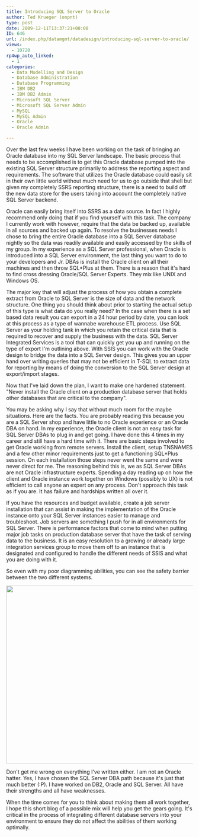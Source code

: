 ```yaml
---
title: Introducing SQL Server to Oracle
author: Ted Krueger (onpnt)
type: post
date: 2009-12-11T13:37:21+00:00
ID: 646
url: /index.php/datamgmt/datadesign/introducing-sql-server-to-oracle/
views:
  - 10720
rp4wp_auto_linked:
  - 1
categories:
  - Data Modelling and Design
  - Database Administration
  - Database Programming
  - IBM DB2
  - IBM DB2 Admin
  - Microsoft SQL Server
  - Microsoft SQL Server Admin
  - MySQL
  - MySQL Admin
  - Oracle
  - Oracle Admin

---
```

Over the last few weeks I have been working on the task of bringing an Oracle database into my SQL Server landscape. The basic process that needs to be accomplished is to get this Oracle database pumped into the existing SQL Server structure primarily to address the reporting aspect and requirements. The software that utilizes the Oracle database could easily sit in their own little world without much need for us to go outside that shell but given my completely SSRS reporting structure, there is a need to build off the new data store for the users taking into account the completely native SQL Server backend.

Oracle can easily bring itself into SSRS as a data source. In fact I highly recommend only doing that if you find yourself with this task. The company I currently work with however, require that the data be backed up, available in all sources and backed up again. To resolve the businesses needs I chose to bring the entire Oracle database into a SQL Server database nightly so the data was readily available and easily accessed by the skills of my group. In my experience as a SQL Server professional, when Oracle is introduced into a SQL Server environment, the last thing you want to do to your developers and Jr. DBAs is install the Oracle client on all their machines and then throw SQL*Plus at them. There is a reason that it's hard to find cross dressing Oracle/SQL Server Experts. They mix like UNIX and Windows OS.

The major key that will adjust the process of how you obtain a complete extract from Oracle to SQL Server is the size of data and the network structure. One thing you should think about prior to starting the actual setup of this type is what data do you really need? In the case when there is a set based data result you can export in a 24 hour period by date, you can look at this process as a type of wannabe warehouse ETL process. Use SQL Server as your holding tank in which you retain the critical data that is required to recover and supply the business with the data. SQL Server Integrated Services is a tool that can quickly get you up and running on the type of export I'm outlining above. With SSIS you can work with the Oracle design to bridge the data into a SQL Server design. This gives you an upper hand over writing queries that may not be efficient in T-SQL to extract data for reporting by means of doing the conversion to the SQL Server design at export/import stages.

Now that I've laid down the plan, I want to make one hardened statement. "Never install the Oracle client on a production database server that holds other databases that are critical to the company".

You may be asking why I say that without much room for the maybe situations. Here are the facts. You are probably reading this because you are a SQL Server shop and have little to no Oracle experience or an Oracle DBA on hand. In my experience, the Oracle client is not an easy task for SQL Server DBAs to plug in and get going. I have done this 4 times in my career and still have a hard time with it. There are basic steps involved to get Oracle working from remote servers. Install the client, setup TNSNAMES and a few other minor requirements just to get a functioning SQL*Plus session. On each installation those steps never went the same and were never direct for me. The reasoning behind this is, we as SQL Server DBAs are not Oracle infrastructure experts. Spending a day reading up on how the client and Oracle instance work together on Windows (possibly to UX) is not efficient to call anyone an expert on any process. Don't approach this task as if you are. It has failure and hardships written all over it. 

If you have the resources and budget available, create a job server installation that can assist in making the implementation of the Oracle instance onto your SQL Server instances easier to manage and troubleshoot. Job servers are something I push for in all environments for SQL Server. There is performance factors that come to mind when putting major job tasks on production database server that have the task of serving data to the business. It is an easy resolution to a growing or already large integration services group to move them off to an instance that is designated and configured to handle the different needs of SSIS and what you are doing with it.

So even with my poor diagramming abilities, you can see the safety barrier between the two different systems. 

<div class="image_block">
  <img src="https://lessthandot.z19.web.core.windows.net/wp-content/uploads/blogs/DataMgmt//job_diagram.gif" alt="" title="" width="540" height="480" />
</div>

Don't get me wrong on everything I've written either. I am not an Oracle hatter. Yes, I have chosen the SQL Server DBA path because it's just that much better (:P). I have worked on DB2, Oracle and SQL Server. All have their strengths and all have weaknesses. 

When the time comes for you to think about making them all work together, I hope this short blog of a possible mix will help you get the gears going. It's critical in the process of integrating different database servers into your environment to ensure they do not affect the abilities of them working optimally.